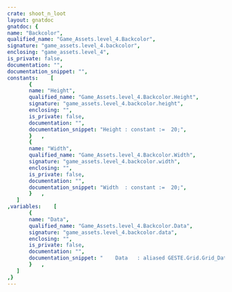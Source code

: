 ```yaml
---
crate: shoot_n_loot
layout: gnatdoc
gnatdoc: {
name: "Backcolor",
qualified_name: "Game_Assets.level_4.Backcolor",
signature: "game_assets.level_4.backcolor",
enclosing: "game_assets.level_4",
is_private: false,
documentation: "",
documentation_snippet: "",
constants:    [
       {
       name: "Height",
       qualified_name: "Game_Assets.level_4.Backcolor.Height",
       signature: "game_assets.level_4.backcolor.height",
       enclosing: "",
       is_private: false,
       documentation: "",
       documentation_snippet: "Height : constant :=  20;",
       }   ,
       {
       name: "Width",
       qualified_name: "Game_Assets.level_4.Backcolor.Width",
       signature: "game_assets.level_4.backcolor.width",
       enclosing: "",
       is_private: false,
       documentation: "",
       documentation_snippet: "Width  : constant :=  20;",
       }   ,
   ]
,variables:    [
       {
       name: "Data",
       qualified_name: "Game_Assets.level_4.Backcolor.Data",
       signature: "game_assets.level_4.backcolor.data",
       enclosing: "",
       is_private: false,
       documentation: "",
       documentation_snippet: "    Data   : aliased GESTE.Grid.Grid_Data :=\n(( 0, 0, 0, 0, 0, 0, 0, 0, 0, 0, 0, 0, 0, 0, 0, 0),\n       ( 0, 0, 0, 0, 0, 0, 0, 0, 0, 0, 1, 1, 0, 0, 0, 0),\n       ( 0, 0, 1, 1, 0, 0, 0, 0, 0, 0, 1, 1, 0, 0, 0, 0),\n       ( 0, 0, 1, 1, 0, 0, 0, 0, 0, 0, 1, 1, 1, 0, 0, 0),\n       ( 0, 0, 1, 1, 0, 0, 0, 0, 0, 0, 1, 1, 1, 1, 0, 0),\n       ( 0, 0, 1, 1, 0, 0, 0, 0, 0, 0, 1, 1, 1, 1, 0, 0),\n       ( 0, 0, 1, 1, 0, 0, 0, 0, 0, 0, 1, 1, 1, 1, 0, 0),\n       ( 0, 0, 1, 0, 0, 0, 0, 0, 0, 0, 1, 1, 1, 1, 0, 0),\n       ( 0, 0, 0, 0, 0, 0, 0, 0, 0, 0, 0, 0, 0, 1, 0, 0),\n       ( 0, 0, 0, 0, 0, 0, 0, 0, 0, 2, 2, 2, 2, 2, 0, 0),\n       ( 0, 0, 0, 0, 0, 0, 0, 0, 0, 2, 2, 2, 2, 2, 0, 0),\n       ( 0, 0, 0, 0, 0, 0, 0, 0, 0, 2, 2, 2, 2, 2, 0, 0),\n       ( 0, 0, 0, 0, 0, 0, 0, 0, 0, 2, 2, 2, 2, 2, 0, 0),\n       ( 0, 0, 0, 0, 0, 0, 0, 0, 0, 2, 2, 2, 2, 2, 0, 0),\n       ( 0, 0, 0, 0, 1, 1, 0, 0, 0, 2, 2, 2, 2, 2, 0, 2),\n       ( 0, 0, 0, 0, 1, 1, 0, 0, 0, 2, 2, 2, 2, 2, 0, 2),\n       ( 0, 0, 0, 0, 1, 1, 0, 0, 0, 2, 2, 2, 2, 2, 0, 2),\n       ( 0, 0, 0, 0, 0, 0, 0, 0, 0, 2, 2, 2, 2, 2, 0, 2),\n       ( 0, 0, 0, 0, 0, 0, 0, 0, 0, 2, 2, 2, 2, 2, 0, 2),\n       ( 0, 0, 0, 0, 0, 0, 0, 0, 0, 0, 0, 0, 0, 0, 0, 2))      ;",
       }   ,
   ]
,}
---
```

